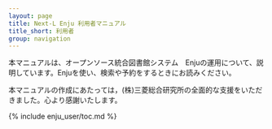```yaml
---
layout: page
title: Next-L Enju 利用者マニュアル
title_short: 利用者
group: navigation
---
```

本マニュアルは、オープンソース統合図書館システム　Enjuの運用について、説明しています。Enjuを使い、検索や予約をするときにお読みください。

本マニュアルの作成にあたっては，(株)三菱総合研究所の全面的な支援をいただきました。心より感謝いたします。

{% include enju_user/toc.md %}
